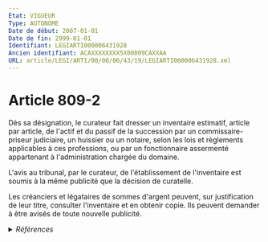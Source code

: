 ```yaml
---
État: VIGUEUR
Type: AUTONOME
Date de début: 2007-01-01
Date de fin: 2999-01-01
Identifiant: LEGIARTI000006431928
Ancien identifiant: ACAXXXXXXXX5X00809CAXXAA
URL: article/LEGI/ARTI/00/00/06/43/19/LEGIARTI000006431928.xml
---
```


<h1>Article 809-2</h1>

Dès sa désignation, le curateur fait dresser un inventaire estimatif, article
par article, de l'actif et du passif de la succession par un commissaire-priseur
judiciaire, un huissier ou un notaire, selon les lois et règlements applicables
à ces professions, ou par un fonctionnaire assermenté appartenant à
l'administration chargée du domaine.<br />

L'avis au tribunal, par le curateur, de l'établissement de l'inventaire est
soumis à la même publicité que la décision de curatelle.<br />

Les créanciers et légataires de sommes d'argent peuvent, sur justification de
leur titre, consulter l'inventaire et en obtenir copie. Ils peuvent demander à
être avisés de toute nouvelle publicité.


<details>
  <summary><em>Références</em></summary>

  <h2>Articles faisant référence à l'article</h2>
  
  <ul>
    <li>
      <a href="https://legal.tricoteuses.fr//redirection/LEGIARTI000039491199?vers=git&vers=legifrance">Code de commerce - article Annexe 4-7 AUTONOME MODIFIE, en vigueur du 2019-12-11 au 2020-01-01</a> CITATION source
    </li>
    <li>
      <a href="https://legal.tricoteuses.fr//redirection/LEGIARTI000036742280?vers=git&vers=legifrance">Code de commerce - article Annexe 4-7 AUTONOME MODIFIE, en vigueur du 2018-03-26 au 2019-12-11</a> CITATION source
    </li>
    <li>
      <a href="https://legal.tricoteuses.fr//redirection/LEGIARTI000039624163?vers=git&vers=legifrance">Code de commerce - article Annexe 4-7 AUTONOME MODIFIE, en vigueur du 2020-01-01 au 2020-03-01</a> CITATION source
    </li>
    <li>
      <a href="https://legal.tricoteuses.fr//redirection/LEGIARTI000006412504?vers=git&vers=legifrance">Code de procédure civile - article 1345 AUTONOME VIGUEUR, en vigueur depuis le 2007-01-01</a> CITATION source
    </li>
    <li>
      <a href="https://legal.tricoteuses.fr//redirection/LEGIARTI000041672545?vers=git&vers=legifrance">Code de commerce - article Annexe 4-7 AUTONOME MODIFIE, en vigueur du 2020-03-01 au 2021-04-01</a> CITATION source
    </li>
    <li>
      <a href="https://legal.tricoteuses.fr//redirection/LEGIARTI000043291660?vers=git&vers=legifrance">Code de commerce - article Annexe 4-7 AUTONOME MODIFIE, en vigueur du 2021-04-01 au 2022-01-01</a> CITATION source
    </li>
    <li>
      <a href="https://legal.tricoteuses.fr//redirection/LEGIARTI000043308651?vers=git&vers=legifrance">Code de commerce - article Annexe 4-7 AUTONOME MODIFIE, en vigueur du 2023-01-01 au 2023-01-26</a> CITATION source
    </li>
    <li>
      <a href="https://legal.tricoteuses.fr//redirection/LEGIARTI000006284835?vers=git&vers=legifrance">LOI n° 2006-728 du 23 juin 2006 portant réforme des successions et des libéralités - article 1 ENTIEREMENT_MODIF</a> CREATION cible
    </li>
    <li>
      <a href="https://legal.tricoteuses.fr//redirection/LEGIARTI000044930007?vers=git&vers=legifrance">Code de commerce - article Annexe 4-7 AUTONOME MODIFIE, en vigueur du 2022-01-01 au 2023-01-01</a> CITATION source
    </li>
    <li>
      <a href="https://legal.tricoteuses.fr//redirection/LEGIARTI000032119080?vers=git&vers=legifrance">Décret n° 2016-230 du 26 février 2016 relatif aux tarifs de certains professionnels du droit et au fonds interprofessionnel de l'accès au droit et à la justice - article ENTIEREMENT_MODIF</a> CITATION source
    </li>
    <li>
      <a href="https://legal.tricoteuses.fr//redirection/LEGIARTI000006432123?vers=git&vers=legifrance">Code civil - article 811-1 AUTONOME VIGUEUR, en vigueur depuis le 2007-01-01</a> CITATION source
    </li>
    <li>
      <a href="https://legal.tricoteuses.fr//redirection/LEGIARTI000047053448?vers=git&vers=legifrance">Code de commerce - article Annexe 4-7 AUTONOME MODIFIE, en vigueur du 2023-01-26 au 2023-06-05</a> CITATION source
    </li>
    <li>
      <a href="https://legal.tricoteuses.fr//redirection/LEGIARTI000006412499?vers=git&vers=legifrance">Code de procédure civile - article 1342 AUTONOME VIGUEUR, en vigueur depuis le 2007-01-01</a> CITATION source
    </li>
  </ul>
  
  <h2>Références faites par l'article</h2>
  
  <ul>
    <li>
      2016-02-26 CITATION cible <a href="https://legal.tricoteuses.fr//redirection/LEGIARTI000032119080?vers=git&vers=legifrance">Décret n° 2016-230 du 26 février 2016 relatif aux tarifs de certains professionnels du droit et au fonds interprofessionnel de l'accès au droit et à la justice - article ENTIEREMENT_MODIF</a>
    </li>
    <li>
      2999-01-01 CITATION cible <a href="https://legal.tricoteuses.fr//redirection/LEGIARTI000006432123?vers=git&vers=legifrance">Code civil - article 811-1 AUTONOME VIGUEUR, en vigueur depuis le 2007-01-01</a>
    </li>
    <li>
      2999-01-01 CITATION cible <a href="https://legal.tricoteuses.fr//redirection/LEGIARTI000047053448?vers=git&vers=legifrance">Code de commerce - article Annexe 4-7 AUTONOME MODIFIE, en vigueur du 2023-01-26 au 2023-06-05</a>
    </li>
    <li>
      2999-01-01 CITATION cible <a href="https://legal.tricoteuses.fr//redirection/LEGIARTI000006412499?vers=git&vers=legifrance">Code de procédure civile - article 1342 AUTONOME VIGUEUR, en vigueur depuis le 2007-01-01</a>
    </li>
    <li>
      2999-01-01 CITATION cible <a href="https://legal.tricoteuses.fr//redirection/LEGIARTI000006412504?vers=git&vers=legifrance">Code de procédure civile - article 1345 AUTONOME VIGUEUR, en vigueur depuis le 2007-01-01</a>
    </li>
    <li>
      CODIFICATION source Loi 1803-04-19
    </li>
    <li>
      2006-06-23 CREATION source <a href="https://legal.tricoteuses.fr//redirection/LEGIARTI000006284835?vers=git&vers=legifrance">LOI n° 2006-728 du 23 juin 2006 portant réforme des successions et des libéralités - article 1 ENTIEREMENT_MODIF</a>
    </li>
  </ul>
</details>
